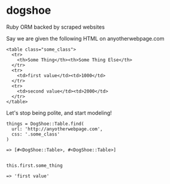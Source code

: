 # dogshoe
Ruby ORM backed by scraped websites

Say we are given the following HTML on anyotherwebpage.com

    <table class="some_class">
      <tr>
        <th>Some Thing</th><th>Some Thing Else</th>
      </tr>
      <tr>
        <td>first value</td><td>1000</td>
      </tr>
      <tr>
        <td>second value</td><td>2000</td>
      </tr>
    </table>

Let's stop being polite, and start modeling!

    things = DogShoe::Table.find(
      url: 'http://anyotherwebpage.com',
      css: '.some_class'
    )

    => [#<DogShoe::Table>, #<DogShoe::Table>]


    this.first.some_thing

    => 'first value'
